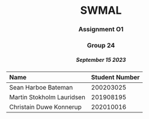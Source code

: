 <h1 align="center">SWMAL</h1>
<h3 align="center">Assignment O1</h3>
<h3 align="center">Group 24</h3>
<h5 align="center">September 15 2023</h5>


|Name|Student Number |
|:---|:---|
|Sean Harboe Bateman|200203025|
|Martin Stokholm Lauridsen|201908195|
|Christain Duwe Konnerup|202010016|